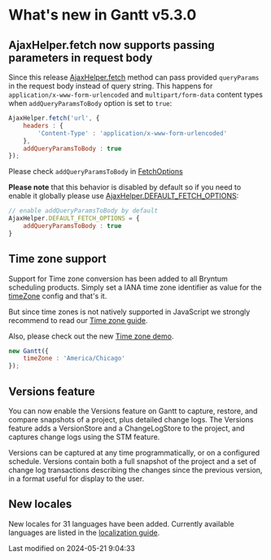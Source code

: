 # What's new in Gantt v5.3.0

## AjaxHelper.fetch now supports passing parameters in request body

Since this release [AjaxHelper.fetch](#Core/helper/AjaxHelper#function-fetch-static) method can pass provided `queryParams`
in the request body instead of query string. This happens for `application/x-www-form-urlencoded` and
`multipart/form-data` content types when `addQueryParamsToBody` option is set to `true`:

```javascript
AjaxHelper.fetch('url', {
    headers : {
        'Content-Type' : 'application/x-www-form-urlencoded'
    },
    addQueryParamsToBody : true
});
```

Please check `addQueryParamsToBody` in [FetchOptions](#Core/helper/AjaxHelper#typedef-FetchOptions)

**Please note** that this behavior is disabled by default so if you need to enable it globally please use
[AjaxHelper.DEFAULT_FETCH_OPTIONS](#Core/helper/AjaxHelper#property-DEFAULT_FETCH_OPTIONS-static):

```javascript
// enable addQueryParamsToBody by default
AjaxHelper.DEFAULT_FETCH_OPTIONS = {
    addQueryParamsToBody : true
}
```

## Time zone support

Support for Time zone conversion has been added to all Bryntum scheduling products. Simply set a IANA time zone
identifier as value for the [timeZone](#Gantt/model/ProjectModel#config-timeZone) config and that's it.

But since time zones is not natively supported in JavaScript we strongly recommend to read our
[Time zone guide](#Scheduler/guides/customization/timezone.md).

Also, please check out the new [Time zone demo](https://bryntum.com/examples/gantt/timezone/).

```javascript
new Gantt({
    timeZone : 'America/Chicago'
});
```

## Versions feature

You can now enable the Versions feature on Gantt to capture, restore, and compare snapshots of a project, plus detailed
change logs. The Versions feature adds a VersionStore and a ChangeLogStore to the project, and
captures change logs using the STM feature.

Versions can be captured at any time programmatically, or on a configured
schedule. Versions contain both a full snapshot of the project and a set of change log transactions describing the
changes since the previous version, in a format useful for display to the user.

<div class="external-example" data-file="Gantt/guides/whats-new/5.3.0/versions.js"></div>

## New locales

New locales for 31 languages have been added. Currently available languages are listed in the
[localization guide](#Gantt/guides/customization/localization.md#locales).


<p class="last-modified">Last modified on 2024-05-21 9:04:33</p>